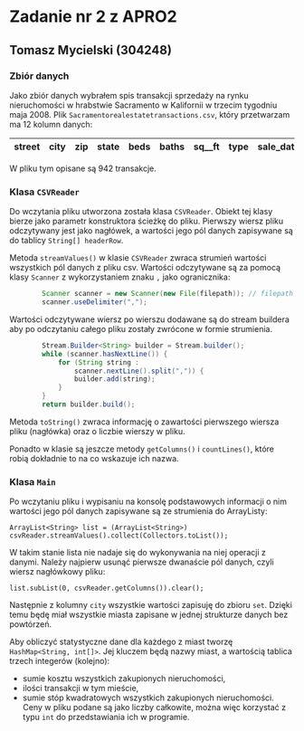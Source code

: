 # Zadanie nr 2 z APRO2

## Tomasz Mycielski (304248)

### Zbiór danych

Jako zbiór danych wybrałem spis transakcji sprzedaży na rynku nieruchomości w hrabstwie Sacramento w Kalifornii w
trzecim tygodniu maja 2008. Plik `Sacramentorealestatetransactions.csv`, który przetwarzam ma 12 kolumn danych:

street | city | zip | state | beds | baths | sq__ft | type | sale_date | price | latitude | longitute
---|---|---|---|---|---|---|---|---|---|---|---

W pliku tym opisane są 942 transakcje.

### Klasa `CSVReader`

Do wczytania pliku utworzona została klasa `CSVReader`. Obiekt tej klasy bierze jako parametr konstruktora ścieżkę do
pliku. Pierwszy wiersz pliku odczytywany jest jako nagłówek, a wartości jego pól danych zapisywane są do tablicy
`String[] headerRow`.

Metoda `streamValues()` w klasie `CSVReader` zwraca strumień wartości wszystkich pól danych z pliku csv. Wartości
odczytywane są za pomocą klasy `Scanner` z wykorzystaniem znaku `,` jako ogranicznika:
```java
        Scanner scanner = new Scanner(new File(filepath)); // filepath to ścieżka do pliku
        scanner.useDelimiter(",");
```
Wartości odczytywane wiersz po wierszu dodawane są do stream buildera aby po odczytaniu całego pliku zostały zwrócone w formie strumienia.
```java
        Stream.Builder<String> builder = Stream.builder();
        while (scanner.hasNextLine()) {
            for (String string :
                scanner.nextLine().split(",")) {
                builder.add(string);
            }
        }
        return builder.build();
```

Metoda `toString()` zwraca informację o zawartości pierwszego wiersza pliku (nagłówka) oraz o liczbie wierszy w pliku.

Ponadto w klasie są jeszcze metody `getColumns()` i `countLines()`, które robią dokładnie to na co wskazuje ich nazwa.

### Klasa `Main`

Po wczytaniu pliku i wypisaniu na konsolę podstawowych informacji o nim wartości jego pól danych zapisywane są ze strumienia do ArrayListy: 
```
ArrayList<String> list = (ArrayList<String>) csvReader.streamValues().collect(Collectors.toList());
```
W takim stanie lista nie nadaje się do wykonywania na niej operacji z danymi. Należy najpierw usunąć pierwsze 
dwanaście pól danych, czyli wiersz nagłówkowy pliku: 
```
list.subList(0, csvReader.getColumns()).clear();
```
Następnie z kolumny `city` wszystkie wartości zapisuję do zbioru `set`. Dzięki temu będę miał wszystkie miasta zapisane w jednej strukturze danych bez powtórzeń.

Aby obliczyć statystyczne dane dla każdego z miast tworzę `HashMap<String, int[]>`. Jej kluczem będą nazwy miast, a wartością tablica trzech integerów (kolejno): 
- sumie kosztu wszystkich zakupionych nieruchomości, 
- ilości transakcji w tym mieście,
- sumie stóp kwadratowych wszystkich zakupionych nieruchomości.
Ceny w pliku podane są jako liczby całkowite, można więc korzystać z typu `int` do przedstawiania ich w programie.
  
